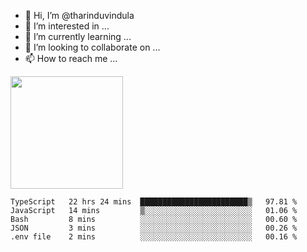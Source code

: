 - 👋 Hi, I’m @tharinduvindula
- 👀 I’m interested in ...
- 🌱 I’m currently learning ...
- 💞️ I’m looking to collaborate on ...
- 📫 How to reach me ...

<!---
tharinduvindula/tharinduvindula is a ✨ special ✨ repository because its `README.md` (this file) appears on your GitHub profile.
You can click the Preview link to take a look at your changes.
--->

<img height="180em" src="https://github-readme-stats.vercel.app/api?username=tharinduvindula&show_icons=true&hide_border=false&&count_private=true&include_all_commits=true" />


<!--START_SECTION:waka-->
```text
TypeScript   22 hrs 24 mins  ████████████████████████▒   97.81 % 
JavaScript   14 mins         ▒░░░░░░░░░░░░░░░░░░░░░░░░   01.06 % 
Bash         8 mins          ░░░░░░░░░░░░░░░░░░░░░░░░░   00.60 % 
JSON         3 mins          ░░░░░░░░░░░░░░░░░░░░░░░░░   00.26 % 
.env file    2 mins          ░░░░░░░░░░░░░░░░░░░░░░░░░   00.16 % 
```
<!--END_SECTION:waka-->
